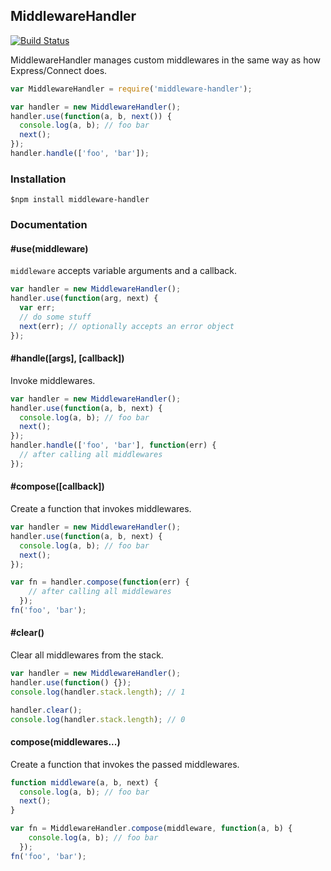 ## MiddlewareHandler ##
[![Build Status](https://travis-ci.org/nkzawa/middleware-handler.png?branch=master)](https://travis-ci.org/nkzawa/middleware-handler)

MiddlewareHandler manages custom middlewares in the same way as how Express/Connect does.

```js
var MiddlewareHandler = require('middleware-handler');

var handler = new MiddlewareHandler();
handler.use(function(a, b, next()) {
  console.log(a, b); // foo bar
  next();
});
handler.handle(['foo', 'bar']);
```

### Installation ###
    $npm install middleware-handler

### Documentation ###

#### #use(middleware) ####
```middleware``` accepts variable arguments and a callback.

```js
var handler = new MiddlewareHandler();
handler.use(function(arg, next) {
  var err;
  // do some stuff
  next(err); // optionally accepts an error object
});
```

#### #handle([args], [callback]) ####
Invoke middlewares.

```js
var handler = new MiddlewareHandler();
handler.use(function(a, b, next) {
  console.log(a, b); // foo bar
  next();
});
handler.handle(['foo', 'bar'], function(err) {
  // after calling all middlewares
});
```

#### #compose([callback]) ####
Create a function that invokes middlewares.

```js
var handler = new MiddlewareHandler();
handler.use(function(a, b, next) {
  console.log(a, b); // foo bar
  next();
});

var fn = handler.compose(function(err) {
    // after calling all middlewares
  });
fn('foo', 'bar');
```

#### #clear() ####
Clear all middlewares from the stack.

```js
var handler = new MiddlewareHandler();
handler.use(function() {});
console.log(handler.stack.length); // 1

handler.clear();
console.log(handler.stack.length); // 0
```

#### compose(middlewares...) ####
Create a function that invokes the passed middlewares.

```js
function middleware(a, b, next) {
  console.log(a, b); // foo bar
  next();
}

var fn = MiddlewareHandler.compose(middleware, function(a, b) {
    console.log(a, b); // foo bar
  });
fn('foo', 'bar');
```

